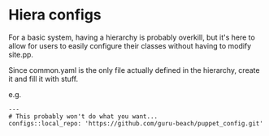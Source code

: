 # Hiera configs

For a basic system, having a hierarchy is probably overkill, but it's here to allow for users to easily configure their classes without having to modify site.pp.   

Since common.yaml is the only file actually defined in the hierarchy, create it and fill it with stuff.   

e.g.

```
---
# This probably won't do what you want...
configs::local_repo: 'https://github.com/guru-beach/puppet_config.git'
```
